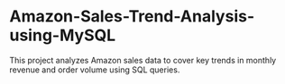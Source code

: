# Amazon-Sales-Trend-Analysis-using-MySQL
This project analyzes Amazon sales data to cover key trends in monthly revenue and order volume using SQL queries.
